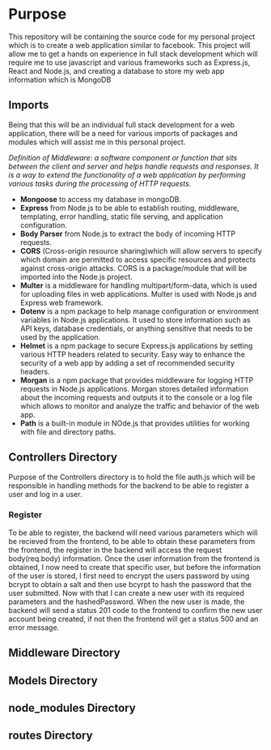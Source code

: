 # Purpose

This repository will be containing the source code for my personal project which is to create a web application similar to facebook. This project will allow me to get a hands on experience in full stack development which will require me to use javascript and various frameworks such as Express.js, React and Node.js, and creating a database to store my web app information which is MongoDB

## Imports
Being that this will be an individual full stack development for a web application, there will be a need for various imports of packages and modules which will assist me in this personal project.

*Definition of Middleware: a software component or function that sits between the client and server and helps handle requests and responses. It is a way to extend the functionality of a web application by performing various tasks during the processing of HTTP requests.*

* **Mongoose** to access my database in mongoDB.
* **Express** from Node.js to be able to establish routing, middleware, templating, error handling, static file serving, and application configuration.
* **Body Parser** from Node.js to extract the body of incoming HTTP requests.
* **CORS** (Cross-origin resource sharing)which will allow servers to specify which domain are permitted to access specific resources and protects against cross-origin attacks. CORS is a package/module that will be imported into the Node.js project.
* **Multer** is a middleware for handling multipart/form-data, which is used for uploading files in web applications. Multer is used with Node.js and Express web framework.
* **Dotenv** is a npm package to help manage configuration or environment variables in Node.js applications. It used to store information such as API keys, database credentials, or anything sensitive that needs to be used by the application.
* **Helmet** is a npm package to secure Express.js applications by setting various HTTP headers related to security. Easy way to enhance the security of a web app by adding a set of recommended security headers.
* **Morgan** is a npm package that provides middleware for logging HTTP requests in Node.js applications. Morgan stores detailed information about the incoming requests and outputs it to the console or a log file which allows to monitor and analyze the traffic and behavior of the web app.
* **Path** is a built-in module in NOde.js that provides utilities for working with file and directory paths.

## Controllers Directory 

Purpose of the Controllers directory is to hold the file auth.js which will be responsible in handling methods for the backend to be able to register a user and log in a user. 

### Register
To be able to register, the backend will need various parameters which will be recieved from the frontend, to be able to obtain these parameters from the frontend, the register in the backend will access the request body(req.body) information. Once the user information from the frontend is obtained, I now need to create that specific user, but before the information of the user is stored, I first need to encrypt the users password by using bcrypt to obtain a salt and then use bcyrpt to hash the password that the user submitted. Now with that I can create a new user with its required parameters and the hashedPassword. When the new user is made, the backend will send a status 201 code to the frontend to confirm the new user account being created, if not then the frontend will get a status 500 and an error message.  

## Middleware Directory

## Models Directory

## node_modules Directory

## routes Directory
